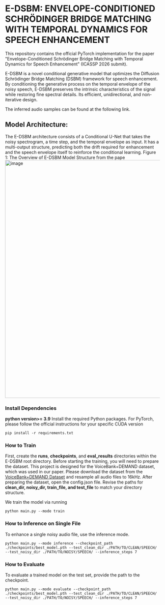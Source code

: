 # E-DSBM: ENVELOPE-CONDITIONED SCHRÖDINGER BRIDGE MATCHING WITH TEMPORAL DYNAMICS FOR SPEECH ENHANCEMENT
This repository contains the official PyTorch implementation for the paper "Envelope-Conditioned Schrödinger Bridge Matching with Temporal Dynamics for Speech Enhancement" (ICASSP 2026 submit).

E-DSBM is a novel conditional generative model that optimizes the Diffusion Schrödinger Bridge Matching (DSBM) framework for speech enhancement. By conditioning the generative process on the temporal envelope of the noisy speech, E-DSBM preserves the intrinsic characteristics of the signal while restoring fine spectral details. Its efficient, unidirectional, and non-iterative design.

The inferred audio samples can be found at the following link. 

## Model Architecture:
The E-DSBM architecture consists of a Conditional U-Net that takes the noisy spectrogram, a time step, and the temporal envelope as input. It has a multi-output structure, predicting both the drift required for enhancement and the speech envelope itself to reinforce the conditional learning.
Figure 1: The Overview of E-DSBM Model Structure from the pape
<img width="1601" height="774" alt="image" src="https://github.com/user-attachments/assets/1ca3fe42-5dad-4f77-8e04-e7f901976f83" />



### Install Dependencies
**python version>= 3.9**
Install the required Python packages. For PyTorch, please follow the official instructions for your specific CUDA version
```
pip install -r requirements.txt
```



### How to Train
First, create the **runs**, **checkpoints**, and **eval_results** directories within the E-DSBM root directory.
Before starting the training, you will need to prepare the dataset. This project is designed for the VoiceBank+DEMAND dataset, which was used in our paper. Please download the dataset from the [VoiceBank+DEMAND Dataset](https://datashare.ed.ac.uk/handle/10283/2791) and resample all audio files to 16kHz.
After preparing the dataset, open the config.json file. Revise the paths for **clean_dir, noisy_dir, train_file, and test_file** to match your directory structure.

We train the model via running
``` 
python main.py --mode train
```

### How to Inference on Single File
To enhance a single noisy audio file, use the inference mode.
```
python main.py --mode inference --checkpoint_path ./checkpoints/best_model.pth --test_clean_dir ./PATH/TO/CLEAN/SPEECH/ --test_noisy_dir ./PATH/TO/NOISY/SPEECH/ --inference_steps 7
```


### How to Evaluate
To evaluate a trained model on the test set, provide the path to the checkpoint.
```
python main.py --mode evaluate --checkpoint_path ./checkpoints/best_model.pth --test_clean_dir ./PATH/TO/CLEAN/SPEECH/ --test_noisy_dir ./PATH/TO/NOISY/SPEECH/ --inference_steps 7
```




